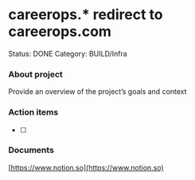 # careerops.* redirect to careerops.com

Status: DONE
Category: BUILD/Infra

### About project

Provide an overview of the project’s goals and context

### Action items

- [ ]  

### Documents

[https://www.notion.so](https://www.notion.so)